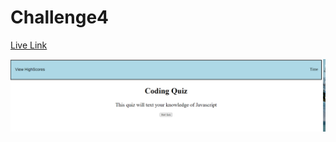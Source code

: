 # Challenge4
[Live Link](https://terrencebudnik.github.io/challenge4/)

![Screenshot](challenge4_screenshot.png)

